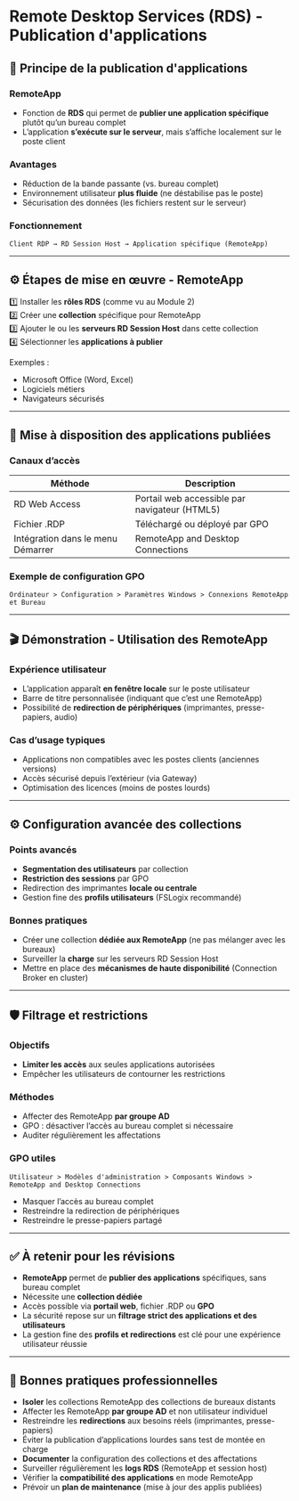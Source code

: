 # Remote Desktop Services (RDS) - Publication d'applications
## 🧩 Principe de la publication d'applications

### RemoteApp

- Fonction de **RDS** qui permet de **publier une application spécifique** plutôt qu’un bureau complet
- L’application **s’exécute sur le serveur**, mais s’affiche localement sur le poste client

### Avantages

- Réduction de la bande passante (vs. bureau complet)
- Environnement utilisateur **plus fluide** (ne déstabilise pas le poste)
- Sécurisation des données (les fichiers restent sur le serveur)

### Fonctionnement

```text
Client RDP → RD Session Host → Application spécifique (RemoteApp)
```

---

## ⚙️ Étapes de mise en œuvre - RemoteApp

1️⃣ Installer les **rôles RDS** (comme vu au Module 2)  
2️⃣ Créer une **collection** spécifique pour RemoteApp  
3️⃣ Ajouter le ou les **serveurs RD Session Host** dans cette collection  
4️⃣ Sélectionner les **applications à publier**

Exemples :

- Microsoft Office (Word, Excel)
- Logiciels métiers
- Navigateurs sécurisés

---

## 🚀 Mise à disposition des applications publiées

### Canaux d’accès

|Méthode|Description|
|---|---|
|RD Web Access|Portail web accessible par navigateur (HTML5)|
|Fichier .RDP|Téléchargé ou déployé par GPO|
|Intégration dans le menu Démarrer|RemoteApp and Desktop Connections|

### Exemple de configuration GPO

```text
Ordinateur > Configuration > Paramètres Windows > Connexions RemoteApp et Bureau
```

---

## 🎬 Démonstration - Utilisation des RemoteApp

### Expérience utilisateur

- L’application apparaît **en fenêtre locale** sur le poste utilisateur
- Barre de titre personnalisée (indiquant que c’est une RemoteApp)
- Possibilité de **redirection de périphériques** (imprimantes, presse-papiers, audio)

### Cas d’usage typiques

- Applications non compatibles avec les postes clients (anciennes versions)
- Accès sécurisé depuis l’extérieur (via Gateway)
- Optimisation des licences (moins de postes lourds)

---

## ⚙️ Configuration avancée des collections

### Points avancés

- **Segmentation des utilisateurs** par collection
- **Restriction des sessions** par GPO
- Redirection des imprimantes **locale ou centrale**
- Gestion fine des **profils utilisateurs** (FSLogix recommandé)

### Bonnes pratiques

- Créer une collection **dédiée aux RemoteApp** (ne pas mélanger avec les bureaux)
- Surveiller la **charge** sur les serveurs RD Session Host
- Mettre en place des **mécanismes de haute disponibilité** (Connection Broker en cluster)

---

## 🛡️ Filtrage et restrictions

### Objectifs

- **Limiter les accès** aux seules applications autorisées
- Empêcher les utilisateurs de contourner les restrictions

### Méthodes

- Affecter des RemoteApp **par groupe AD**
- GPO : désactiver l’accès au bureau complet si nécessaire
- Auditer régulièrement les affectations

### GPO utiles

```text
Utilisateur > Modèles d'administration > Composants Windows > RemoteApp and Desktop Connections
```

- Masquer l’accès au bureau complet
- Restreindre la redirection de périphériques
- Restreindre le presse-papiers partagé

---

## ✅ À retenir pour les révisions

- **RemoteApp** permet de **publier des applications** spécifiques, sans bureau complet
- Nécessite une **collection dédiée**
- Accès possible via **portail web**, fichier .RDP ou **GPO**
- La sécurité repose sur un **filtrage strict des applications et des utilisateurs**
- La gestion fine des **profils et redirections** est clé pour une expérience utilisateur réussie

---

## 📌 Bonnes pratiques professionnelles

- **Isoler** les collections RemoteApp des collections de bureaux distants
- Affecter les RemoteApp **par groupe AD** et non utilisateur individuel
- Restreindre les **redirections** aux besoins réels (imprimantes, presse-papiers)
- Éviter la publication d’applications lourdes sans test de montée en charge
- **Documenter** la configuration des collections et des affectations
- Surveiller régulièrement les **logs RDS** (RemoteApp et session host)
- Vérifier la **compatibilité des applications** en mode RemoteApp
- Prévoir un **plan de maintenance** (mise à jour des applis publiées)
